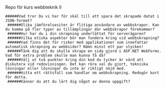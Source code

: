Repo för kurs webbteknik II

    ######Vad tror Du vi har för skäl till att spara det skrapade datat i JSON-format?
     ######Olika jämförelsesiter är flitiga användare av webbskrapor. Kan du komma på fler typer av tillämplingar där webbskrapor förekommer?
     ######Hur har du i din skrapning underlättat för serverägaren?
     ######Vilka etiska aspekter bör man fundera kring vid webbskrapning?
     ######Vad finns det för risker med applikationer som innefattar automatisk skrapning av webbsidor? Nämn minst ett par stycken!
     ######Tänk dig att du skulle skrapa en sida gjord i ASP.NET WebForms. Vad för extra problem skulle man kunna få då?
     ######Välj ut två punkter kring din kod du tycker är värd att diskutera vid redovisningen. Det kan röra val du gjort, tekniska lösningar eller lösningar du inte är riktigt nöjd med.
     ######Hitta ett rättsfall som handlar om webbskrapning. Redogör kort för detta.
     ######Känner du att du lärt dig något av denna uppgift?